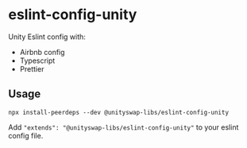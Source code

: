 # eslint-config-unity

Unity Eslint config with:

- Airbnb config
- Typescript
- Prettier

## Usage

```
npx install-peerdeps --dev @unityswap-libs/eslint-config-unity
```

Add `"extends": "@unityswap-libs/eslint-config-unity"` to your eslint config file.

